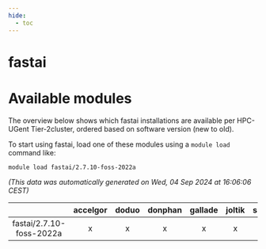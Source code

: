 ```yaml
---
hide:
  - toc
---
```


fastai
======

# Available modules


The overview below shows which fastai installations are available per HPC-UGent Tier-2cluster, ordered based on software version (new to old).

To start using fastai, load one of these modules using a `module load` command like:

```shell
module load fastai/2.7.10-foss-2022a
```

*(This data was automatically generated on Wed, 04 Sep 2024 at 16:06:06 CEST)*  

| |accelgor|doduo|donphan|gallade|joltik|shinx|skitty|
| :---: | :---: | :---: | :---: | :---: | :---: | :---: | :---: |
|fastai/2.7.10-foss-2022a|x|x|x|x|x|-|x|

